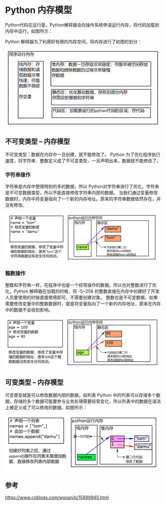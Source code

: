 # Python 内存模型

Python代码在运行是，Python解释器会向操作系统申请运行内存，将代码加载到内存中运行，如图所示：

Python 解释器为了利用好有限的内存空间，将内存进行了如图的划分：

![python-interpreter.png](./python-interpreter.png)

## 不可变类型 – 内存模型

不可变类型：数据在内存中一旦创建，就不能修改了。
Python 为了优化程序执行速度，将字符串、整数定义成了不可变类型，一旦声明出来，数据就不能修改了。

### 字符串操作

字符串是内存中使用特别的多的数据，所以 Python对字符串进行了优化，字符串是不可变数据类型，所以不能直接修改字符串内部的数据。
当我们通过变量修改数据时，内存中将变量指向了一个新的内存地址。原来的字符串数据依然存在，并没有修改。

![python-memory-architecture.png](./python-memory-architecture.png)

### 整数操作

整数和字符串一样，在程序中也是一个经常操作的数据。所以也对整数进行了优化，Python 解释器在加载的时候，将 -5~256 的整数直接在内存中创建好了开发人员要使用的时候直接使用即可，不需要创建对象。
整数也是不可变数据，如果需要修改变量中的整数数据时，就是将变量指向了一个新的内存地址，原来在内存中的数据不会收到影响。

![python-memory-architecture-1.png](./python-memory-architecture-1.png)

## 可变类型 – 内存模型

可变类型就是可以修改数据内部的数据，如列表
Python 中的列表可以存储多个数据，存储的多个数据可能要参与业务处理需要经常变化，所以列表中的数据在语法上被定义成了可以修改的数据。如图所示：

![python-memory-architecture-2.png](./python-memory-architecture-2.png)

## 参考

https://www.cnblogs.com/wsnan/p/15899945.html
